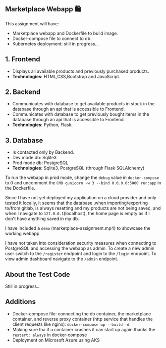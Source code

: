 ## Marketplace Webapp 🛍️

This assignment will have:
- Marketplace webapp and Dockerfile to build image.
- Docker-compose file to connect to db.
- Kubernetes deployment: still in progress...

## 1. Frontend
- Displays all available products and previously purchased products.
- **Technologies:** HTML,CSS,Bootstrap and JavaScript.

## 2. Backend
- Communicates with database to get available products in stock in the database through an api that is accessible to Frontend.
- Communicates with database to get previously bought items in the database through an api that is accessible to Frontend.
- **Technologies:** Python, Flask.

## 3. Database
- Is contacted only by Backend.
- Dev mode db: Sqlite3
- Prod mode db: PostgreSQL
- **Technologies:** Sqlite3, PostgreSQL (through Flask SQLAlchemy)

To run the webapp in prod mode, change the `debug` value in `docker-compose` to 0 and uncomment the `CMD gunicorn -w 3 --bind 0.0.0.0:5000 run:app` in the Dockerfile. 


Since I have not yet deployed my application on a cloud provider and only tested it locally, it seems that the database ,when importing/exporting to/from gitlab, is always resetting and my products are not being saved, and when I navigate to `127.0.0.1`(localhost), the home page is empty as if I don't have anything saved in my db. 

I have included a `demo` (marketplace-assignment.mp4) to showcase the working webapp.


I have not taken into consideration security measures when connecting to PostgreSQL and accessing the webapp as admin. To create a new admin user switch to the `/register` endpoint and login to the `/login` endpoint. To view admin dashboard navigate to the `/admin` endpoint.



## About the Test Code
Still in progress...

## Additions
- Docker-compose file: connecting the db container, the marketplace container, and reverse proxy container (http service that handles the client requests like nginx): `docker-compose up --build -d`
- Making sure tha if a container crashes it can start up again thanks the `restart: always` in docker-compose
- Deployment on Microsoft Azure using AKS



